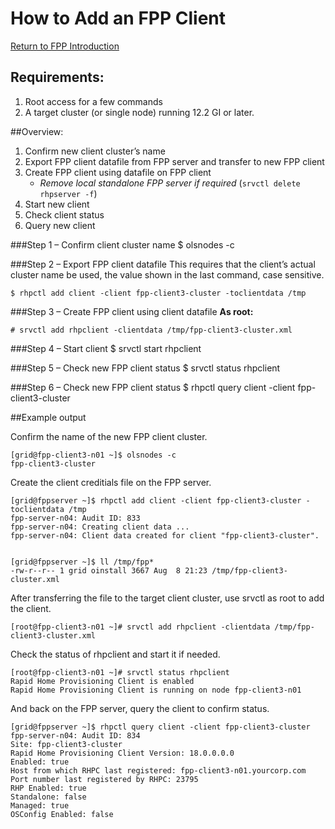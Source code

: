 # How to Add an FPP Client

[//]: # (Author:David LaPoint david.lapoint@oracle.com)

[Return to FPP Introduction](IntroPage.md)

## Requirements:
1. Root access for a few commands
2. A target cluster (or single node) running 12.2 GI or later.

##Overview:
1. Confirm new client cluster’s name
1. Export FPP client datafile from FPP server and transfer to new FPP client
1. Create FPP client using datafile on FPP client 
	+ *Remove local standalone FPP server if required* (`srvctl delete rhpserver -f`)
1. Start new client
1. Check client status
1. Query new client

###Step 1 – Confirm client cluster name
	$ olsnodes -c

###Step 2 – Export FPP client datafile 
This requires that the client’s actual cluster name be used, the value shown in the last command, case sensitive.

	$ rhpctl add client -client fpp-client3-cluster -toclientdata /tmp

###Step 3 – Create FPP client using client datafile
**As root:**

	# srvctl add rhpclient -clientdata /tmp/fpp-client3-cluster.xml

###Step 4 – Start client
	$ srvctl start rhpclient

###Step 5 – Check new FPP client status
	$ srvctl status rhpclient

###Step 6 – Check new FPP client status
	$ rhpctl query client -client fpp-client3-cluster

##Example output

Confirm the name of the new FPP client cluster.

	[grid@fpp-client3-n01 ~]$ olsnodes -c
	fpp-client3-cluster

Create the client creditials file on the FPP server.

	[grid@fppserver ~]$ rhpctl add client -client fpp-client3-cluster -toclientdata /tmp
	fpp-server-n04: Audit ID: 833
	fpp-server-n04: Creating client data ...
	fpp-server-n04: Client data created for client "fpp-client3-cluster".
	
	
	[grid@fppserver ~]$ ll /tmp/fpp*
	-rw-r--r-- 1 grid oinstall 3667 Aug  8 21:23 /tmp/fpp-client3-cluster.xml

After transferring the file to the target client cluster, use srvctl as root to add the client.
	
	[root@fpp-client3-n01 ~]# srvctl add rhpclient -clientdata /tmp/fpp-client3-cluster.xml
	
Check the status of rhpclient and start it if needed.
	
	[root@fpp-client3-n01 ~]# srvctl status rhpclient
	Rapid Home Provisioning Client is enabled
	Rapid Home Provisioning Client is running on node fpp-client3-n01

And back on the FPP server, query the client to confirm status.

	[grid@fppserver ~]$ rhpctl query client -client fpp-client3-cluster
	fpp-server-n04: Audit ID: 834
	Site: fpp-client3-cluster
	Rapid Home Provisioning Client Version: 18.0.0.0.0
	Enabled: true
	Host from which RHPC last registered: fpp-client3-n01.yourcorp.com
	Port number last registered by RHPC: 23795
	RHP Enabled: true
	Standalone: false
	Managed: true
	OSConfig Enabled: false



[//]: # (Author: David LaPoint david.lapoint@oracle.com)

